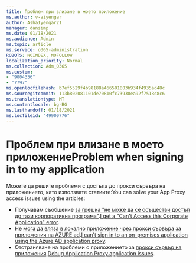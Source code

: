 ```yaml
---
title: Проблем при влизане в моето приложение
ms.author: v-aiyengar
author: AshaIyengar21
manager: dansimp
ms.date: 01/18/2021
ms.audience: Admin
ms.topic: article
ms.service: o365-administration
ROBOTS: NOINDEX, NOFOLLOW
localization_priority: Normal
ms.collection: Adm_O365
ms.custom:
- "9004356"
- "7797"
ms.openlocfilehash: b7ef5529f4b98188a466501803b934f4935ad48c
ms.sourcegitcommit: 113b802081101de70810fc73938ea92f7518d8c6
ms.translationtype: MT
ms.contentlocale: bg-BG
ms.lasthandoff: 01/18/2021
ms.locfileid: "49900776"
---
```

# <a name="problem-when-signing-in-to-my-application"></a><span data-ttu-id="a73e3-102">Проблем при влизане в моето приложение</span><span class="sxs-lookup"><span data-stu-id="a73e3-102">Problem when signing in to my application</span></span>

<span data-ttu-id="a73e3-103">Можете да решите проблеми с достъпа до прокси сървъра на приложението, като използвате статиите:</span><span class="sxs-lookup"><span data-stu-id="a73e3-103">You can solve your App Proxy access issues using the articles:</span></span>

- <span data-ttu-id="a73e3-104">Получавам съобщение [за грешка "не може да се осъществи достъп до тази корпоративна програма"](https://docs.microsoft.com/azure/active-directory/application-proxy-sign-in-bad-gateway-timeout-error/?WT.mc_id=UI_AAD_Enterprise_Apps_Support_L2_Overview).</span><span class="sxs-lookup"><span data-stu-id="a73e3-104">[I get a "Can't Access this Corporate Application" error](https://docs.microsoft.com/azure/active-directory/application-proxy-sign-in-bad-gateway-timeout-error/?WT.mc_id=UI_AAD_Enterprise_Apps_Support_L2_Overview).</span></span>
- <span data-ttu-id="a73e3-105">Не [мога да вляза в локално приложение чрез прокси сървъра за приложения на AZURE ad](https://docs.microsoft.com/azure/active-directory/application-sign-in-problem-on-premises-application-proxy/?WT.mc_id=UI_AAD_Apps_Sign_In_Support_L2_Proxy).</span><span class="sxs-lookup"><span data-stu-id="a73e3-105">[I can't sign in to an on-premises application using the Azure AD application proxy](https://docs.microsoft.com/azure/active-directory/application-sign-in-problem-on-premises-application-proxy/?WT.mc_id=UI_AAD_Apps_Sign_In_Support_L2_Proxy).</span></span>
- <span data-ttu-id="a73e3-106">Отстраняване на проблеми с приложението за [прокси сървър на приложения](https://docs.microsoft.com/azure/active-directory/manage-apps/application-proxy-debug-apps).</span><span class="sxs-lookup"><span data-stu-id="a73e3-106">[Debug Application Proxy application issues](https://docs.microsoft.com/azure/active-directory/manage-apps/application-proxy-debug-apps).</span></span>
